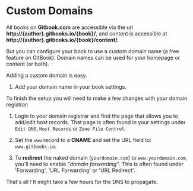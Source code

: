 # Custom Domains

All books on **Gitbook.com** are accessible via the url **http://{author}.gitbooks.io/{book}/**, and content is accessible at **http://{author}.gitbooks.io/{book}/content/**.

But you can configure your book to use a custom domain name (a free feature on GitBook). Domain names can be used for your homepage or content (or both).

Adding a custom domain is easy.

1. Add your domain name in your book settings.

To finish the setup you will need to make a few changes with your domain registrar:

1. Login to your domain registrar and find the page that allows you to add/edit host records. That page is often found in your settings under `Edit DNS`, `Host Records` or `Zone File Control`.

2. Set the `www` record to a **CNAME** and set the URL field to: ```www.gitbooks.io```.

3. To **redirect** the naked domain (`yourdomain.com`) to `www.yourdomain.com`, you'll need to enable *"domain forwarding"*. This is often found under 'Forwarding', 'URL Forwarding' or 'URL Redirect'.


That's all ! It might take a few hours for the DNS to propagate.
